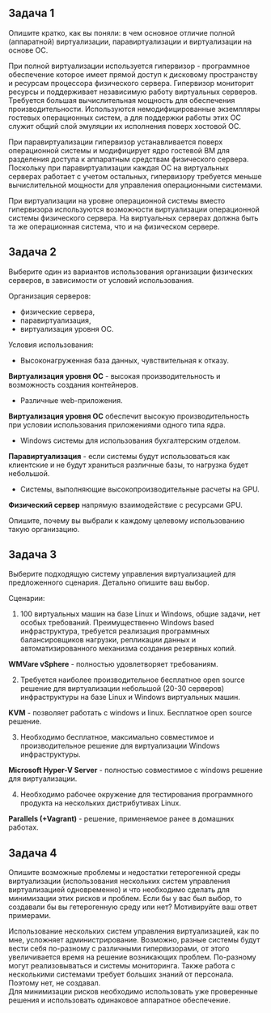 ## Задача 1

Опишите кратко, как вы поняли: в чем основное отличие полной (аппаратной) виртуализации, паравиртуализации и виртуализации на основе ОС.

При полной виртуализации используется гипервизор - программное обеспечение которое имеет прямой доступ к дисковому пространству и ресурсам процессора физического сервера. Гипервизор мониторит ресурсы и поддерживает независимую работу виртуальных серверов. Требуется большая вычислительная мощность для обеспечения производительности. Используются немодифицированные экземпляры гостевых операционных систем, а для поддержки работы этих ОС служит общий слой эмуляции их исполнения поверх хостовой ОС.

При паравиртуализации гипервизор устанавливается поверх операционной системы и модифицирует ядро гостевой ВМ для разделения доступа к аппаратным средствам физического сервера. Поскольку при паравиртуализации каждая ОС на виртуальных серверах работает с учетом остальных, гипервизору требуется меньше вычислительной мощности для управления операционными системами.

При виртуализации на уровне операционной системы вместо гипервизора используются возможности виртуализации операционной системы физического сервера. На виртуальных серверах должна быть та же операционная система, что и на физическом сервере. 


## Задача 2

Выберите один из вариантов использования организации физических серверов, в зависимости от условий использования.

Организация серверов:
- физические сервера,
- паравиртуализация,
- виртуализация уровня ОС.

Условия использования:
- Высоконагруженная база данных, чувствительная к отказу.

**Виртуализация уровня ОС** - высокая производительность и возможность создания контейнеров.

- Различные web-приложения.

**Виртуализация уровня ОС** обеспечит высокую производительность при условии использования приложениями одного типа ядра.

- Windows системы для использования бухгалтерским отделом.

**Паравиртуализация** - если системы будут использоваться как клиентские и не будут храниться различные базы, то нагрузка будет небольшой. 

- Системы, выполняющие высокопроизводительные расчеты на GPU.

**Физический сервер** напрямую взаимодействие с ресурсами GPU.

Опишите, почему вы выбрали к каждому целевому использованию такую организацию.

## Задача 3

Выберите подходящую систему управления виртуализацией для предложенного сценария. Детально опишите ваш выбор.

Сценарии:

1. 100 виртуальных машин на базе Linux и Windows, общие задачи, нет особых требований. Преимущественно Windows based инфраструктура, требуется реализация программных балансировщиков нагрузки, репликации данных и автоматизированного механизма создания резервных копий.

**WMVare vSphere** - полностью удовлетворяет требованиям.

2. Требуется наиболее производительное бесплатное open source решение для виртуализации небольшой (20-30 серверов) инфраструктуры на базе Linux и Windows виртуальных машин.

**KVM** - позволяет работать с windows и linux. Бесплатное open source решение.

3. Необходимо бесплатное, максимально совместимое и производительное решение для виртуализации Windows инфраструктуры.

**Microsoft Hyper-V Server** - полностью совместимое с windows решение для виртуализации.

4. Необходимо рабочее окружение для тестирования программного продукта на нескольких дистрибутивах Linux.

**Parallels (+Vagrant)** - решение, применяемое ранее в домашних работах.


## Задача 4

Опишите возможные проблемы и недостатки гетерогенной среды виртуализации (использования нескольких систем управления виртуализацией одновременно) и что необходимо сделать для минимизации этих рисков и проблем. Если бы у вас был выбор, то создавали бы вы гетерогенную среду или нет? Мотивируйте ваш ответ примерами.

Использование нескольких систем управления виртуализацией, как по мне, усложняет администрирование. Возможно, разные системы будут вести себя по-разному с различными гипервизорами, от этого увеличивается время на решение возникающих проблем. По-разному могут реализовываться и системы мониторинга. Также работа с несколькими системами требует больших знаний от персонала. Поэтому нет, не создавал.  
Для минимизации рисков необходимо использовать уже проверенные решения и использовать одинаковое аппаратное обеспечение.